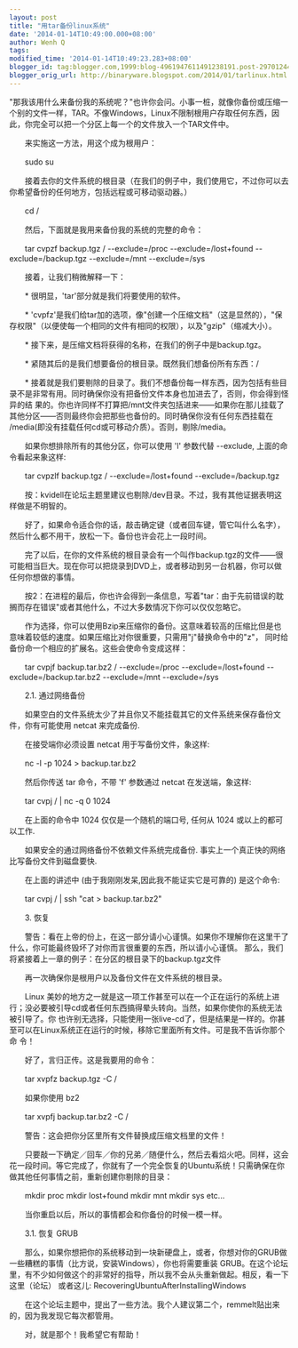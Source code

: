 ```yaml
---
layout: post
title: "用tar备份linux系统"
date: '2014-01-14T10:49:00.000+08:00'
author: Wenh Q
tags:
modified_time: '2014-01-14T10:49:23.283+08:00'
blogger_id: tag:blogger.com,1999:blog-4961947611491238191.post-2970124495640078866
blogger_orig_url: http://binaryware.blogspot.com/2014/01/tarlinux.html
---
```

"那我该用什么来备份我的系统呢？"也许你会问。小事一桩，就像你备份或压缩一个别的文件一样，TAR。不像Windows，Linux不限制根用户存取任何东西，因此，你完全可以把一个分区上每一个的文件放入一个TAR文件中。


　　来实施这一方法，用这个成为根用户：

　　sudo su

　　接着去你的文件系统的根目录（在我们的例子中，我们使用它，不过你可以去你希望备份的任何地方，包括远程或可移动驱动器。）

　　cd /

　　然后，下面就是我用来备份我的系统的完整的命令：

　　tar cvpzf backup.tgz / --exclude=/proc --exclude=/lost+found
--exclude=/backup.tgz --exclude=/mnt --exclude=/sys

　　接着，让我们稍微解释一下：

　　* 很明显，'tar'部分就是我们将要使用的软件。

　　*
'cvpfz'是我们给tar加的选项，像"创建一个压缩文档"（这是显然的），"保存权限"（以便使每一个相同的文件有相同的权限），以及"gzip"（缩减大小）。

　　* 接下来，是压缩文档将获得的名称，在我们的例子中是backup.tgz。

　　* 紧随其后的是我们想要备份的根目录。既然我们想备份所有东西：/

　　*
接着就是我们要剔除的目录了。我们不想备份每一样东西，因为包括有些目录不是非常有用。同时确保你没有把备份文件本身也加进去了，否则，你会得到怪异的结
果的。你也许同样不打算把/mnt文件夹包括进来——如果你在那儿挂载了其他分区——否则最终你会把那些也备份的。同时确保你没有任何东西挂载在
/media(即没有挂载任何cd或可移动介质）。否则，剔除/media。

　　如果你想排除所有的其他分区，你可以使用 'l' 参数代替 --exclude,
上面的命令看起来象这样:

　　tar cvpzlf backup.tgz / --exclude=/lost+found --exclude=/backup.tgz

　　按：kvidell在论坛主题里建议也剔除/dev目录。不过，我有其他证据表明这样做是不明智的。

　　好了，如果命令适合你的话，敲击确定键（或者回车键，管它叫什么名字），然后什么都不用干，放松一下。备份也许会花上一段时间。

　　完了以后，在你的文件系统的根目录会有一个叫作backup.tgz的文件——很可能相当巨大。现在你可以把烧录到DVD上，或者移动到另一台机器，你可以做任何你想做的事情。

　　按2：在进程的最后，你也许会得到一条信息，写着"tar：由于先前错误的耽搁而存在错误"或者其他什么，不过大多数情况下你可以仅仅忽略它。

　　作为选择，你可以使用Bzip来压缩你的备份。这意味着较高的压缩比但是也意味着较低的速度。如果压缩比对你很重要，只需用"j"替换命令中的"z"，
同时给备份命一个相应的扩展名。这些会使命令变成这样：

　　tar cvpjf backup.tar.bz2 / --exclude=/proc --exclude=/lost+found
--exclude=/backup.tar.bz2 --exclude=/mnt --exclude=/sys

　　2.1. 通过网络备份

　　如果空白的文件系统太少了并且你又不能挂载其它的文件系统来保存备份文件，你有可能使用
netcat 来完成备份.

　　在接受端你必须设置 netcat 用于写备份文件，象这样:

　　nc -l -p 1024 > backup.tar.bz2

　　然后你传送 tar 命令，不带 'f' 参数通过 netcat 在发送端，象这样:

　　tar cvpj / <all those other options> | nc -q 0 <receiving host>
1024

　　在上面的命令中 1024 仅仅是一个随机的端口号, 任何从 1024
或以上的都可以工作.

　　如果安全的通过网络备份不依赖文件系统完成备份.
事实上一个真正快的网络比写备份文件到磁盘要快.

　　在上面的讲述中 (由于我刚刚发呆,因此我不能证实它是可靠的)
是这个命令:

　　tar cvpj / <all those other options> | ssh <remote host> "cat >
backup.tar.bz2"

　　3. 恢复

　　警告：看在上帝的份上，在这一部分请小心谨慎。如果你不理解你在这里干了什么，你可能最终毁坏了对你而言很重要的东西，所以请小心谨慎。
那么，我们将紧接着上一章的例子：在分区的根目录下的backup.tgz文件

　　再一次确保你是根用户以及备份文件在文件系统的根目录。

　　Linux
美妙的地方之一就是这一项工作甚至可以在一个正在运行的系统上进行；没必要被引导cd或者任何东西搞得晕头转向。当然，如果你使你的系统无法被引导了。你
也许别无选择，只能使用一张live-cd了，但是结果是一样的。你甚至可以在Linux系统正在运行的时候，移除它里面所有文件。可是我不告诉你那个命
令！

　　好了，言归正传。这是我要用的命令：

　　tar xvpfz backup.tgz -C /

　　如果你使用 bz2

　　tar xvpfj backup.tar.bz2 -C /

　　警告：这会把你分区里所有文件替换成压缩文档里的文件！

　　只要敲一下确定／回车／你的兄弟／随便什么，然后去看焰火吧。同样，这会花一段时间。等它完成了，你就有了一个完全恢复的Ubuntu系统！只需确保在你做其他任何事情之前，重新创建你剔除的目录：

　　mkdir proc mkdir lost+found mkdir mnt mkdir sys etc...

　　当你重启以后，所以的事情都会和你备份的时候一模一样。

　　3.1. 恢复 GRUB

　　那么，如果你想把你的系统移动到一块新硬盘上，或者，你想对你的GRUB做一些糟糕的事情（比方说，安装Windows），你也将需要重装
GRUB。在这个论坛里，有不少如何做这个的非常好的指导，所以我不会从头重新做起。相反，看一下这里（论坛）
或者这儿: RecoveringUbuntuAfterInstallingWindows

　　在这个论坛主题中，提出了一些方法。我个人建议第二个，remmelt贴出来的，因为我发现它每次都管用。

　　对，就是那个！我希望它有帮助！
